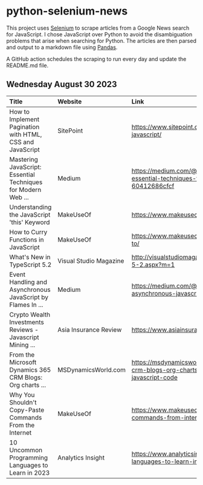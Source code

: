 # python-selenium-news

This project uses [Selenium](https://www.seleniumhq.org/) to scrape articles from a Google News search for JavaScript.
I chose JavaScript over Python to avoid the disambiguation problems that arise when searching for Python.
The articles are then parsed and output to a markdown file using [Pandas](https://pandas.pydata.org/).

A GitHub action schedules the scraping to run every day and update the README.md file.

## Wednesday August 30 2023


| Title                                                         | Website                | Link                                                                                                                        |
|:--------------------------------------------------------------|:-----------------------|:----------------------------------------------------------------------------------------------------------------------------|
| How to Implement Pagination with HTML, CSS and JavaScript     | SitePoint              | https://www.sitepoint.com/simple-pagination-html-css-javascript/                                                            |
| Mastering JavaScript: Essential Techniques for Modern Web ... | Medium                 | https://medium.com/@steventoka19/mastering-javascript-essential-techniques-for-modern-web-development-60412686cfcf          |
| Understanding the JavaScript 'this' Keyword                   | MakeUseOf              | https://www.makeuseof.com/javascript-this-keyword/                                                                          |
| How to Curry Functions in JavaScript                          | MakeUseOf              | https://www.makeuseof.com/javascript-curry-functions-how-to/                                                                |
| What's New in TypeScript 5.2                                  | Visual Studio Magazine | http://visualstudiomagazine.com/articles/2023/08/28/typescript-5-2.aspx?m=1                                                 |
| Event Handling and Asynchronous JavaScript  by Flames In ...  | Medium                 | https://medium.com/@flamesintech/event-handling-and-asynchronous-javascript-d3fa67ba22fd                                    |
| Crypto Wealth Investments Reviews - Javascript Mining ...     | Asia Insurance Review  | https://www.asiainsurancereview.com/btc/iRI5iule.html                                                                       |
| From the Microsoft Dynamics 365 CRM Blogs: Org charts ...     | MSDynamicsWorld.com    | https://msdynamicsworld.com/story/microsoft-dynamics-365-crm-blogs-org-charts-resource-scheduling-debugging-javascript-code |
| Why You Shouldn't Copy-Paste Commands From the Internet       | MakeUseOf              | https://www.makeuseof.com/why-you-shouldnt-copy-paste-commands-from-internet/                                               |
| 10 Uncommon Programming Languages to Learn in 2023            | Analytics Insight      | https://www.analyticsinsight.net/10-uncommon-programming-languages-to-learn-in-2023/                                        |